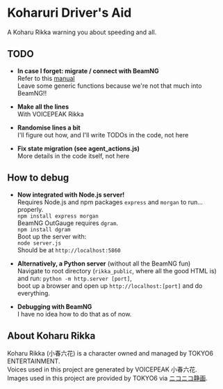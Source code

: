 # Koharuri Driver's Aid
A Koharu Rikka warning you about speeding and all.  
## TODO
- **In case I forget: migrate / connect with BeamNG**  
Refer to this [manual](https://documentation.beamng.com/modding/ui/app_creation/)  
Leave some generic functions because we're not that much into BeamNG!!  

- **Make all the lines**  
With VOICEPEAK Rikka  

- **Randomise lines a bit**  
I'll figure out how, and I'll write TODOs in the code, not here  

- **Fix state migration (see agent_actions.js)**  
More details in the code itself, not here   

## How to debug
- **Now integrated with Node.js server!**  
Requires Node.js and npm packages `express` and `morgan` to run... properly.  
`npm install express morgan`  
BeamNG OutGauge requires `dgram`.  
`npm install dgram`  
Boot up the server with:  
`node server.js`  
Should be at `http://localhost:5860`  

- **Alternatively, a Python server** (without all the BeamNG fun)  
Navigate to root directory (`rikka_public`, where all the good HTML is)  
and run: `python -m http.server [port]`,  
boot up a browser and open up `http://localhost:[port]` and do everything.  

- **Debugging with BeamNG**  
I have no idea how to do that as of now.  

## About Koharu Rikka
Koharu Rikka (小春六花) is a character owned and managed by TOKYO6 ENTERTAINMENT.  
Voices used in this project are generated by VOICEPEAK 小春六花.  
Images used in this project are provided by TOKYO6 via [ニコニコ静画](https://seiga.nicovideo.jp/seiga/im11216393).
